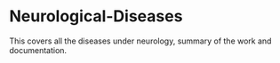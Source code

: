 # Neurological-Diseases
This covers all the diseases under neurology, summary of the work and documentation.
